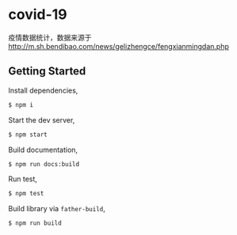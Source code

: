 # covid-19

疫情数据统计，数据来源于 http://m.sh.bendibao.com/news/gelizhengce/fengxianmingdan.php

## Getting Started

Install dependencies,

```bash
$ npm i
```

Start the dev server,

```bash
$ npm start
```

Build documentation,

```bash
$ npm run docs:build
```

Run test,

```bash
$ npm test
```

Build library via `father-build`,

```bash
$ npm run build
```
